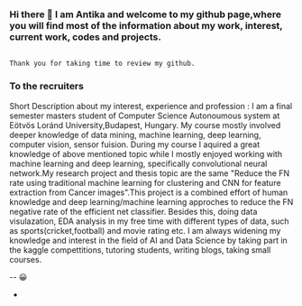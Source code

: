 ### Hi there 👋 I am Antika and welcome to my github page,where you will find most of the information about my work, interest, current work, codes and projects. 
                                                                                                      Thank you for taking time to review my github.
                                                                                                      
 ### To the recruiters

Short Description about my interest, experience and profession : I am a final semester masters student of Computer Science Autonoumous system at Eötvös Loránd University,Budapest, Hungary. My course mostly involved deeper knowledge of data mining, machine learning, deep learning, computer vision, sensor fuision. During my course I aquired a great knowledge of above mentioned topic while I mostly enjoyed working with machine learning and deep learning, specifically convolutional neural network.My research project and thesis topic are the same "Reduce the FN rate using traditional machine learning for clustering and CNN for feature extraction from Cancer images".This project is a combined effort of human knowledge and deep learning/machine learning approches to reduce the FN negative rate of the efficient net classifier. Besides this, doing data visulazation, EDA analysis in my free time with different types of data, such as sports(cricket,football) and movie rating etc. I am always widening my knowledge and interest in the field of AI and Data Science by taking part in the kaggle compettitions, tutoring students, writing blogs, taking small courses. 

<!--
**Antikadas1/Antikadas1** is a ✨ _special_ ✨ repository because its `README.md` (this file) appears on your GitHub profile.

Here are some ideas to get you started:

- 🔭 I’m currently working on ...
- 🌱 I’m currently learning ...
- 👯 I’m looking to collaborate on ...
- 🤔 I’m looking for help with ...
- 💬 Ask me about ...
- 📫 How to reach me: ...
- 😄 Pronouns: ...
- ⚡ Fun fact: ...
-->
-- :grinning:

- 
